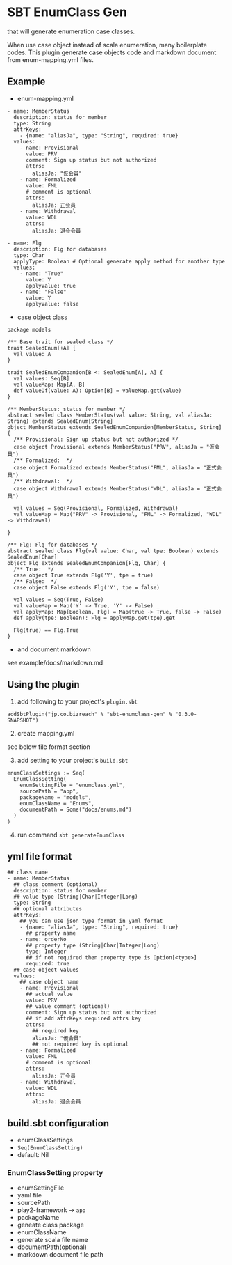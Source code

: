 # SBT EnumClass Gen
 
that will generate enumeration case classes.

When use case object instead of scala enumeration, many boilerplate codes. 
This plugin generate case objects code and markdown document from enum-mapping.yml files.


## Example 

* enum-mapping.yml

```
- name: MemberStatus
  description: status for member
  type: String
  attrKeys:
    - {name: "aliasJa", type: "String", required: true}
  values:
    - name: Provisional
      value: PRV
      comment: Sign up status but not authorized
      attrs:
        aliasJa: "仮会員"
    - name: Formalized
      value: FML
      # comment is optional
      attrs:
        aliasJa: 正会員
    - name: Withdrawal
      value: WDL
      attrs:
        aliasJa: 退会会員

- name: Flg
  description: Flg for databases
  type: Char
  applyType: Boolean # Optional generate apply method for another type
  values:
    - name: "True"
      value: Y
      applyValue: true
    - name: "False"
      value: Y
      applyValue: false

```

* case object class

```
package models

/** Base trait for sealed class */
trait SealedEnum[+A] {
  val value: A
}

trait SealedEnumCompanion[B <: SealedEnum[A], A] {
  val values: Seq[B]
  val valueMap: Map[A, B]
  def valueOf(value: A): Option[B] = valueMap.get(value)
}

/** MemberStatus: status for member */
abstract sealed class MemberStatus(val value: String, val aliasJa: String) extends SealedEnum[String]
object MemberStatus extends SealedEnumCompanion[MemberStatus, String] {
  /** Provisional: Sign up status but not authorized */
  case object Provisional extends MemberStatus("PRV", aliasJa = "仮会員")
  /** Formalized:  */
  case object Formalized extends MemberStatus("FML", aliasJa = "正式会員")
  /** Withdrawal:  */
  case object Withdrawal extends MemberStatus("WDL", aliasJa = "正式会員")

  val values = Seq(Provisional, Formalized, Withdrawal)
  val valueMap = Map("PRV" -> Provisional, "FML" -> Formalized, "WDL" -> Withdrawal)

}

/** Flg: Flg for databases */
abstract sealed class Flg(val value: Char, val tpe: Boolean) extends SealedEnum[Char]
object Flg extends SealedEnumCompanion[Flg, Char] {
  /** True:  */
  case object True extends Flg('Y', tpe = true)
  /** False:  */
  case object False extends Flg('Y', tpe = false)

  val values = Seq(True, False)
  val valueMap = Map('Y' -> True, 'Y' -> False)
  val applyMap: Map[Boolean, Flg] = Map(true -> True, false -> False)
  def apply(tpe: Boolean): Flg = applyMap.get(tpe).get

  Flg(true) == Flg.True
}
```

* and document markdown

see example/docs/markdown.md
 
## Using the plugin

1. add following to your project's `plugin.sbt` 

`addSbtPlugin("jp.co.bizreach" % "sbt-enumclass-gen" % "0.3.0-SNAPSHOT")`

2. create mapping.yml

see below file format section

3. add setting to your project's `build.sbt`

```
enumClassSettings := Seq(
  EnumClassSetting(
    enumSettingFile = "enumclass.yml",
    sourcePath = "app",
    packageName = "models",
    enumClassName = "Enums",
    documentPath = Some("docs/enums.md")
  )
)
```

4. run command `sbt generateEnumClass`

## yml file format

```
## class name
- name: MemberStatus
  ## class comment (optional)
  description: status for member
  ## value type (String|Char|Integer|Long)
  type: String
  ## optional attributes
  attrKeys:
    ## you can use json type format in yaml format
    - {name: "aliasJa", type: "String", required: true}
      ## property name
    - name: orderNo
      ## property type (String|Char|Integer|Long)
      type: Integer
      ## if not required then property type is Option[<type>]
      required: true
  ## case object values
  values:
    ## case object name
    - name: Provisional
      ## actual value
      value: PRV
      ## value comment (optional)
      comment: Sign up status but not authorized
      ## if add attrKeys required attrs key
      attrs:
        ## required key
        aliasJa: "仮会員"
        ## not required key is optional
    - name: Formalized
      value: FML
      # comment is optional
      attrs:
        aliasJa: 正会員
    - name: Withdrawal
      value: WDL
      attrs:
        aliasJa: 退会会員
```

## build.sbt configuration

- enumClassSettings
 - `Seq(EnumClassSetting)`
 - default: Nil

### EnumClassSetting property

- enumSettingFile
 - yaml file
- sourcePath
 - play2-framework -> `app`
- packageName
 - geneate class package
- enumClassName
 - generate scala file name
- documentPath(optional)
 - markdown document file path
